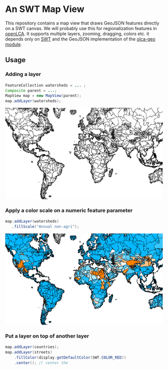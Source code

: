 # An SWT Map View
This repository contains a map view that draws GeoJSON features directly on a
SWT canvas. We will probably use this for regionalization features in
[openLCA](https://github.com/GreenDelta/olca-app). It supports multiple layers,
zooming, dragging, colors etc. it depends only on
[SWT](https://www.eclipse.org/swt/) and the GeoJSON implementation of the
[olca-geo module](https://github.com/GreenDelta/olca-modules).

## Usage

### Adding a layer

```java
FeatureCollection watersheds = ... ;
Composite parent = ...;
MapView map = new MapView(parent);
map.addLayer(watersheds);
```

![](images/simple_layer.png)

### Apply a color scale on a numeric feature parameter

```java
map.addLayer(watersheds)
   .fillScale("Annual non-agri");
```

![](images/color_scale.png)

### Put a layer on top of another layer

```java
map.addLayer(countries);
map.addLayer(streets)
    .fillColor(display.getDefaultColor(SWT.COLOR_RED))
    .center(); // center the 
```